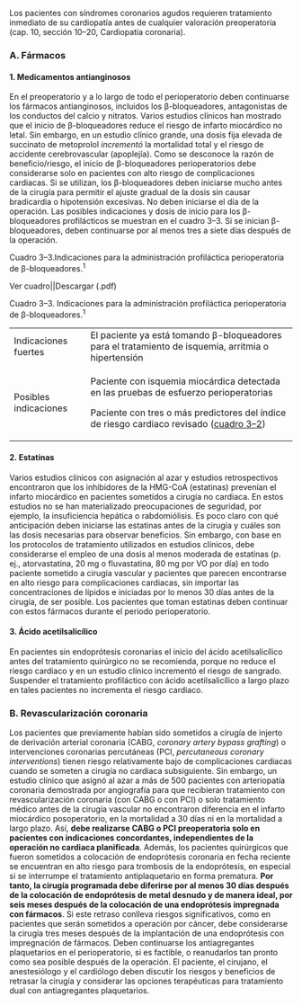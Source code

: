 Los pacientes con síndromes coronarios agudos requieren tratamiento inmediato de su cardiopatía antes de cualquier valoración preoperatoria (cap. 10, sección 10–20, Cardiopatía coronaria).

### A. Fármacos

#### 1. Medicamentos antianginosos

En el preoperatorio y a lo largo de todo el perioperatorio deben continuarse los fármacos antianginosos, incluidos los β-bloqueadores, antagonistas de los conductos del calcio y nitratos. Varios estudios clínicos han mostrado que el inicio de β-bloqueadores reduce el riesgo de infarto miocárdico no letal. Sin embargo, en un estudio clínico grande, una dosis fija elevada de succinato de metoprolol _incrementó_ la mortalidad total y el riesgo de accidente cerebrovascular (apoplejía). Como se desconoce la razón de beneficio/riesgo, el inicio de β-bloqueadores perioperatorios debe considerarse solo en pacientes con alto riesgo de complicaciones cardiacas. Si se utilizan, los β-bloqueadores deben iniciarse mucho antes de la cirugía para permitir el ajuste gradual de la dosis sin causar bradicardia o hipotensión excesivas. No deben iniciarse el día de la operación. Las posibles indicaciones y dosis de inicio para los β-bloqueadores profilácticos se muestran en el cuadro 3–3. Si se inician β-bloqueadores, deben continuarse por al menos tres a siete días después de la operación.

Cuadro 3–3.Indicaciones para la administración profiláctica perioperatoria de β-bloqueadores.<sup>1</sup>

Ver cuadro||Descargar (.pdf)

Cuadro 3–3. Indicaciones para la administración profiláctica perioperatoria de β-bloqueadores.<sup>1</sup>

<table role="presentation"><tbody><tr><td colspan="1" rowspan="1">Indicaciones fuertes</td><td colspan="1" rowspan="1">El paciente ya está tomando β-bloqueadores para el tratamiento de isquemia, arritmia o hipertensión</td></tr><tr><td colspan="1" rowspan="1">Posibles indicaciones</td><td colspan="1" rowspan="1"><p>Paciente con isquemia miocárdica detectada en las pruebas de esfuerzo perioperatorias</p><p>Paciente con tres o más predictores del índice de riesgo cardiaco revisado (<a href="https://accessmedicina-mhmedical-com.m-hcd.a17.csinet.es/content.aspx?bookid=3323&amp;sectionid=277960135#amed.cmdt23_ch3tb2" xmlns:xlink="http://www.w3.org/1999/xlink">cuadro 3–2</a>)</p></td></tr></tbody></table>

#### 2. Estatinas

Varios estudios clínicos con asignación al azar y estudios retrospectivos encontraron que los inhibidores de la HMG-CoA (estatinas) prevenían el infarto miocárdico en pacientes sometidos a cirugía no cardiaca. En estos estudios no se han materializado preocupaciones de seguridad, por ejemplo, la insuficiencia hepática o rabdomiólisis. Es poco claro con qué anticipación deben iniciarse las estatinas antes de la cirugía y cuáles son las dosis necesarias para observar beneficios. Sin embargo, con base en los protocolos de tratamiento utilizados en estudios clínicos, debe considerarse el empleo de una dosis al menos moderada de estatinas (p. ej., atorvastatina, 20 mg o fluvastatina, 80 mg por VO por día) en todo paciente sometido a cirugía vascular y pacientes que parecen encontrarse en alto riesgo para complicaciones cardiacas, sin importar las concentraciones de lípidos e iniciadas por lo menos 30 días antes de la cirugía, de ser posible. Los pacientes que toman estatinas deben continuar con estos fármacos durante el periodo perioperatorio.

#### 3. Ácido acetilsalicílico

En pacientes sin endoprótesis coronarias el inicio del ácido acetilsalicílico antes del tratamiento quirúrgico no se recomienda, porque no reduce el riesgo cardiaco y en un estudio clínico incrementó el riesgo de sangrado. Suspender el tratamiento profiláctico con ácido acetilsalicílico a largo plazo en tales pacientes no incrementa el riesgo cardiaco.

### B. Revascularización coronaria

Los pacientes que previamente habían sido sometidos a cirugía de injerto de derivación arterial coronaria (CABG, _coronary artery bypass grafting_) o intervenciones coronarias percutáneas (PCI, _percutaneous coronary interventions_) tienen riesgo relativamente bajo de complicaciones cardiacas cuando se someten a cirugía no cardiaca subsiguiente. Sin embargo, un estudio clínico que asignó al azar a más de 500 pacientes con arteriopatía coronaria demostrada por angiografía para que recibieran tratamiento con revascularización coronaria (con CABG o con PCI) o solo tratamiento médico antes de la cirugía vascular no encontraron diferencia en el infarto miocárdico posoperatorio, en la mortalidad a 30 días ni en la mortalidad a largo plazo. Así, **debe realizarse CABG o PCI preoperatoria solo en pacientes con indicaciones concordantes, independientes de la operación no cardiaca planificada**. Además, los pacientes quirúrgicos que fueron sometidos a colocación de endoprótesis coronaria en fecha reciente se encuentran en alto riesgo para trombosis de la endoprótesis, en especial si se interrumpe el tratamiento antiplaquetario en forma prematura. **Por tanto, la cirugía programada debe diferirse por al menos 30 días después de la colocación de endoprótesis de metal desnudo y de manera ideal, por seis meses después de la colocación de una endoprótesis impregnada con fármacos**. Si este retraso conlleva riesgos significativos, como en pacientes que serán sometidos a operación por cáncer, debe considerarse la cirugía tres meses después de la implantación de una endoprótesis con impregnación de fármacos. Deben continuarse los antiagregantes plaquetarios en el perioperatorio, si es factible, o reanudarlos tan pronto como sea posible después de la operación. El paciente, el cirujano, el anestesiólogo y el cardiólogo deben discutir los riesgos y beneficios de retrasar la cirugía y considerar las opciones terapéuticas para tratamiento dual con antiagregantes plaquetarios.